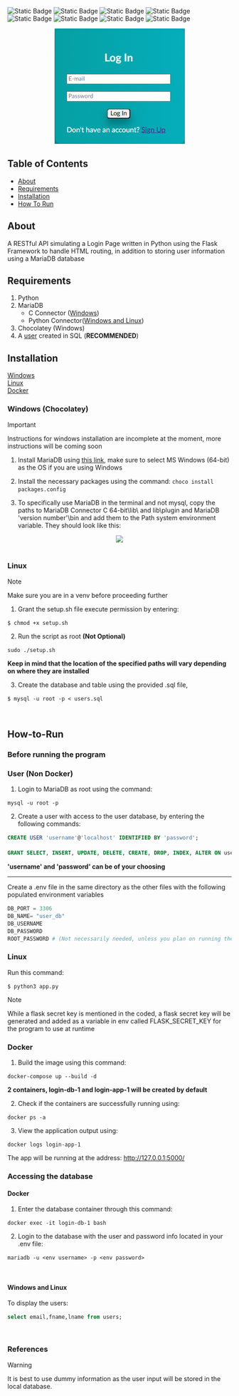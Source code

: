 ![Static Badge](https://img.shields.io/badge/python-3.11-blue?logo=python)
![Static Badge](https://img.shields.io/badge/MySQL-15.1-blue?logo=mysql)
![Static Badge](https://img.shields.io/badge/Flask-3.0.0-blue?logo=flask)
![Static Badge](https://img.shields.io/badge/HTML-grey?logo=html5)
![Static Badge](https://img.shields.io/badge/JavaScript-grey?logo=javascript)
![Static Badge](https://img.shields.io/badge/CSS-grey?logo=css3)
![Static Badge](https://img.shields.io/badge/Jinja-grey?logo=jinja)
![Static Badge](https://img.shields.io/badge/MariaDB-grey?logo=mariadb)


<div align="center">
    <img src="static/imgs/signup.png">
</div>

## Table of Contents
- [About](#About)
- [Requirements](#Requirements)
- [Installation](#Installation)
- [How To Run](#How-To-Run)

## About
A RESTful API simulating a Login Page written in Python using the Flask Framework to handle HTML routing, in addition to storing user information using a MariaDB database


## Requirements
1. Python 
2. MariaDB
    - C Connector ([Windows](https://mariadb.com/downloads/connectors/connectors-data-access/c-connector/))
    - Python Connector([Windows and Linux](https://mariadb.com/docs/server/connect/programming-languages/python/install/#Install_from_PyPI))
3. Chocolatey (Windows)
4. A [user](#User) created in SQL (**RECOMMENDED**)


## Installation
[Windows](#Windows) <br>
[Linux](#Linux) <br>
[Docker](#Docker)



### Windows (Chocolatey)

>[!IMPORTANT]
> Instructions for windows installation are incomplete at the moment, more instructions will be coming soon

1. Install MariaDB using [this link](https://mariadb.com/downloads/community/), make sure to select MS Windows (64-bit) as the OS if you are using Windows

2. Install the necessary packages using the command:
``` choco install packages.config ``` 


3. To specifically use MariaDB in the terminal and not mysql, copy the paths to MariaDB Connector C 64-bit\lib\ and lib\plugin and MariaDB 'version number'\bin and add them to the Path system environment variable. They should look like this:

<div align="center">
<img src= static/imgs/paths.png>
</div>

</br>





### Linux

>[!NOTE]
>Make sure you are in a venv before proceeding further 


1. Grant the setup.sh file execute permission by entering:
```console
$ chmod +x setup.sh
```

2. Run the script as root **(Not Optional)**

```console
sudo ./setup.sh
```

**Keep in mind that the location of the specified paths will vary depending on where they are installed**

3. Create the database and table using the provided .sql file, 
``` console
$ mysql -u root -p < users.sql
```
<br>

## How-to-Run

### Before running the program


### User (Non Docker)

1. Login to MariaDB as root using the command:
```
mysql -u root -p
```

2. Create a user with access to the user database, by entering the following commands:
``` sql
CREATE USER 'username'@'localhost' IDENTIFIED BY 'password';

GRANT SELECT, INSERT, UPDATE, DELETE, CREATE, DROP, INDEX, ALTER ON user_db.* TO 'username'@'localhost';
```

**'username' and 'password' can be of your choosing**

----



Create a .env file in the same directory as the other files with the following populated environment variables
```python
DB_PORT = 3306
DB_NAME= "user_db"
DB_USERNAME
DB_PASSWORD
ROOT_PASSWORD # (Not necessarily needed, unless you plan on running the application in Docker)
```

### Linux

Run this command:

```console
$ python3 app.py
```

>[!NOTE]
> While a flask secret key is mentioned in the coded, a flask secret key will be generated and added as a variable in env called FLASK_SECRET_KEY for the program to use at runtime




### Docker

1. Build the image using this command:
```console
docker-compose up --build -d
```
**2 containers, login-db-1 and login-app-1 will be created by default**

2. Check if the containers are successfully running using:
```console
docker ps -a
```

3. View the application output using:
```console
docker logs login-app-1
```

The app will be running at the address: http://127.0.0.1:5000/





### Accessing the database

#### Docker
1. Enter the database container through this command:
```console
docker exec -it login-db-1 bash
```

2. Login to the database with the user and password info located in your .env file:
```console
mariadb -u <env username> -p <env password>
```
<br>

#### Windows and Linux

To display the users:
``` sql
select email,fname,lname from users;
```

<br>


### References

[^1]: [Install Python](https://www.python.org/downloads/)

[^2]: [Installing Python for WSL](https://wiki.usask.ca/display/MESH/Installing+Python+and+the+Windows+Subsystem+for+Linux)

[^3]: [Install MariaDB Connector/Python](https://mariadb.com/docs/server/connect/programming-languages/python/install/)


>[!WARNING]
> It is best to use dummy information as the user input will be stored in the local database. 

